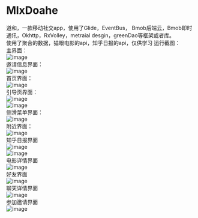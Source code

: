 # MlxDoahe
道和，一款移动社交app，使用了Glide，EventBus， Bmob后端云，Bmob即时通讯，Okhttp，RxVolley，metraial desgin，greenDao等框架或者库。<br>
使用了聚合的数据，猫眼电影的api，知乎日报的api，仅供学习
运行截图：<br>
主界面：<br>
![image](https://github.com/MlxChange/MlxDoahe/blob/master/img/main.png)<br>
邀请信息界面：<br>
![image](https://github.com/MlxChange/MlxDoahe/blob/master/img/4%20(1).png)<br>
首页界面：<br>
![image](https://github.com/MlxChange/MlxDoahe/blob/master/img/daohe.png)<br>
引导页界面：<br>
![image](https://github.com/MlxChange/MlxDoahe/blob/master/img/4%20(4).png)<br>
![image](https://github.com/MlxChange/MlxDoahe/blob/master/img/4%20(5).png)<br>
侧滑菜单界面：<br>
![image](https://github.com/MlxChange/MlxDoahe/blob/master/img/4%20(6).png)<br>
附近界面：<br>
![image](https://github.com/MlxChange/MlxDoahe/blob/master/img/near.png)<br>
知乎日报界面<br>
![image](https://github.com/MlxChange/MlxDoahe/blob/master/img/4%20(8).png)<br>
![image](https://github.com/MlxChange/MlxDoahe/blob/master/img/4%20(9).png)<br>
电影详情界面<br>
![image](https://github.com/MlxChange/MlxDoahe/blob/master/img/4%20(7).png)<br>
好友界面<br>
![image](https://github.com/MlxChange/MlxDoahe/blob/master/img/4%20(11).png)<br>
聊天详情界面<br>
![image](https://github.com/MlxChange/MlxDoahe/blob/master/img/4.png)<br>
参加邀请界面<br>
![image](https://github.com/MlxChange/MlxDoahe/blob/master/img/exit.png)<br>


